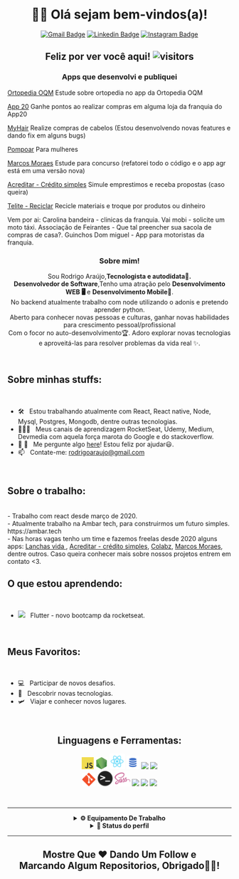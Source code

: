 <span align="center">

# 👋🏽 Olá sejam bem-vindos(a)!

[![Gmail Badge](https://img.shields.io/badge/Gmail-D14836?style=for-the-badge&logo=gmail&logoColor=white)](rodrigoaraujo@gmail.com)
[![Linkedin Badge](https://img.shields.io/badge/LinkedIn-0077B5?style=for-the-badge&logo=linkedin&logoColor=white)](https://www.linkedin.com/in/rodrigo-g-araujo/)
[![Instagram Badge](https://img.shields.io/badge/Instagram-E4405F?style=for-the-badge&logo=instagram&logoColor=white)](https://www.instagram.com/rodrigogomes_araujo/)
</span>

## Feliz por ver você aqui!  ![visitors](https://visitor-badge.glitch.me/badge?page_id=rodrigogaraujo)

### Apps que desenvolvi e publiquei
<p align="left">
 <a href="https://play.google.com/store/apps/details?id=com.apportopedia" target="_blank">Ortopedia OQM</a>
 Estude sobre ortopedia no app da Ortopedia OQM
</p>
<p align="left">
 <a href="https://play.google.com/store/apps/details?id=com.app20" target="_blank">App 20</a>  Ganhe pontos ao realizar compras em alguma loja da franquia do App20
</p>
<p align="left">
 <a href="https://play.google.com/store/apps/details?id=com.myhairapp" target="_blank">MyHair</a> Realize compras de cabelos (Estou desenvolvendo novas features e dando fix em alguns bugs)
</p>
<p align="left">
 <a href="https://play.google.com/store/apps/details?id=com.pompuarapp" target="_blank">Pompoar</a> Para mulheres
</p>
<p align="left">
 <a href="https://play.google.com/store/apps/details?id=com.marcosmoraes" target="_blank">Marcos Moraes</a> Estude para concurso (refatorei todo o código e o app agr está em uma versão nova)
</p>
<p align="left">
 <a href="https://play.google.com/store/apps/details?id=com.finnancierappacreditar" target="_blank">Acreditar - Crédito simples</a> Simule emprestimos e receba propostas (caso queira)
</p>
<p align="left">
 <a href="https://play.google.com/store/apps/details?id=com.appreciclar" target="_blank">Telite - Reciclar</a> Recicle materiais e troque por produtos ou dinheiro
</p>
<p align="left">
 Vem por ai: Carolina bandeira - clinicas da franquia. Vai mobi - solicite um moto táxi. Associação de Feirantes - Que tal preencher sua sacola de compras de casa?. Guinchos Dom miguel - App para motoristas da franquia.	
</p>
 
### Sobre mim!

<p align="center">

Sou Rodrigo Araújo,<strong>Tecnologista e autodidata🤗.</strong> <br />
<strong>Desenvolvedor de Software</strong>,Tenho uma atração pelo <strong> Desenvolvimento WEB 🖥 </strong> e <strong> Desenvolvimento Mobile📱</strong>.<br />
No backend atualmente trabalho com node utilizando o adonis e pretendo aprender python. <br />
Aberto para conhecer novas pessoas e culturas, ganhar novas habilidades para crescimento pessoal/profissional <br />
Com o focor no auto-desenvolvimento🏆. Adoro explorar novas tecnologias e aproveitá-las para resolver problemas da vida real ✨.

</p>

<br />

<span align="left">

## Sobre minhas stuffs:

<br />

- 🛠 &nbsp; Estou trabalhando atualmente com React, React native, Node, Mysql, Postgres, Mongodb, dentre outras tecnologias.<br />
- 👦🏽‍💻 &nbsp; Meus canais de aprendizagem RocketSeat, Udemy, Medium, Devmedia com aquela força marota do Google e do stackoverflow.<br/>
- 💬 💌 &nbsp; Me pergunte algo [here](https://github.com/rodrigogaraujo/rodrigogaraujo/issues/1)! Estou feliz por ajudar😃.<br/>
- 📫 &nbsp; Contate-me: rodrigoaraujo@gmail.com

<br />

## Sobre o trabalho:

<br />
- Trabalho com react desde março de 2020. <br />
- Atualmente trabalho na Ambar tech, para construirmos um futuro simples. https://ambar.tech  <br />
- Nas horas vagas tenho um time e fazemos freelas desde 2020 alguns apps: <a href="https://play.google.com/store/apps/details?id=lanchasvida.com" target="_blank">Lanchas vida </a>, <a href="https://play.google.com/store/apps/details?id=com.finnancierappacreditar" target="_blank">Acreditar - crédito simples</a>, <a href="https://play.google.com/store/apps/details?id=br.com.oficial.colabz" target="_blank">Colabz</a>, <a href="https://play.google.com/store/apps/details?id=com.marcosmoraes" target="_blank">Marcos Moraes</a>, dentre outros. Caso queira conhecer mais sobre nossos projetos entrem em contato <3.

<br />

## O que estou aprendendo:

<br />

- <img height="40" src="https://img.icons8.com/color/48/000000/flutter.png"/> &nbsp; Flutter - novo bootcamp da rocketseat.

<br />

## Meus Favoritos:

<br />

- 💻 &nbsp; Participar de novos desafios.<br />
- 📰 &nbsp; Descobrir novas tecnologias.<br />
- 🛩 &nbsp; Viajar e conhecer novos lugares.<br />

</span>

<br />

## Linguagens e Ferramentas:

<code><img height="27" src="https://raw.githubusercontent.com/github/explore/80688e429a7d4ef2fca1e82350fe8e3517d3494d/topics/javascript/javascript.png" alt="javascript"></code>
<code><img height="27" src="https://raw.githubusercontent.com/github/explore/80688e429a7d4ef2fca1e82350fe8e3517d3494d/topics/nodejs/nodejs.png" alt="nodejs"></code>
<code><img height="35" src="https://raw.githubusercontent.com/github/explore/80688e429a7d4ef2fca1e82350fe8e3517d3494d/topics/react/react.png" alt="react"></code>
<code><img height="30" src="https://raw.githubusercontent.com/github/explore/80688e429a7d4ef2fca1e82350fe8e3517d3494d/topics/sql/sql.png" alt="sql"></code>
<code><img src="https://img.icons8.com/windows/32/000000/figma.png"/></code>
<code><img height="35" src="https://img.icons8.com/dusk/64/000000/docker.png"/></code><br />
<code><img height="30" src="https://raw.githubusercontent.com/devicons/devicon/master/icons/git/git-original.svg" alt="git"></code>
<code><img height="35" src="https://raw.githubusercontent.com/github/explore/80688e429a7d4ef2fca1e82350fe8e3517d3494d/topics/terminal/terminal.png" alt="terminal"></code>
<code><img height="35" src="https://raw.githubusercontent.com/github/explore/80688e429a7d4ef2fca1e82350fe8e3517d3494d/topics/sass/sass.png" alt="sass"></code>
<code><img height="35" src="https://img.icons8.com/color/48/000000/bootstrap.png"/></code>
<code><img height="35" src="https://img.icons8.com/ios-filled/50/000000/github.png"/></code>
<code><img height="35" src="https://img.icons8.com/color/48/000000/typescript.png"/></code>

<br />

<hr />

<details>	
  <br />
  <summary><b>⚙️ Equipamento De Trabalho</b></summary>
  	<ul>
  	    <li><b>OS:</b> Big Sur</li>
	      <li><b>Laptop: </b> Hackintosh - i9 - 32gb de ram - ssd 500gb</li>
  	    <li><b>Browser: </b> Web browser chrome/safari</li>
	      <li><b>Editor de Codigos:</b> VScode</li>
	  </ul>	
</details>

<details>
  <br />
    <summary><strong>🌟 Status do perfil</strong></summary>
    <ul>
        <li> <img width="400" src="https://github-readme-stats.vercel.app/api?username=rodrigogaraujo&show_icons=true&theme=tokyonight&line_height=27" alt="ProfileStatus"></li>
        <li> <img width="300" src="https://github-readme-stats.vercel.app/api/top-langs/?username=rodrigogaraujo&hide=css,java,html&theme=tokyonight" alt="LanguageStatus"> </li>
    </ul>
</details>



<hr />

## Mostre Que ❤️ Dando Um Follow e <br />Marcando Algum Repositorios, Obrigado🙏🏾!



